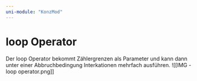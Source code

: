 ```yaml
---
uni-module: "KonzMod"
---
```


# loop Operator

Der loop Operator bekommt Zählergrenzen als Parameter und kann dann unter einer Abbruchbedingung Interkationen mehrfach ausführen.
![[IMG - loop operator.png]]
